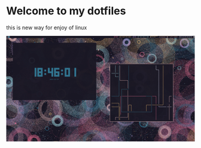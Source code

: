 # Welcome to my dotfiles

this is new way for enjoy of linux

<img title="i3-gaps in rose pine" src="./screenshots/Screenshot 2023-12-19 18:46:02.png">
